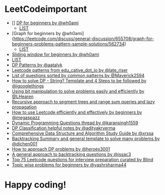 # LeetCodeimportant


* [] [DP for beginners by @wh0ami](https://leetcode.com/discuss/general-discussion/662866/dp-for-beginners-problems-patterns-sample-solutions)
  * [LIST](https://leetcode.com/list/x1k8lxi5)
* [Graph for beginners by @wh0ami] (https://leetcode.com/discuss/general-discussion/655708/graph-for-beginners-problems-pattern-sample-solutions/562734)
  * [LIST](https://leetcode.com/list/x1wy4de7)
* [Sliding window for beginners by @wh0ami](https://leetcode.com/discuss/general-discussion/657507/sliding-window-for-beginners-problems-template-sample-solutions/562721)
 * [LIST](https://leetcode.com/list/x1lbzfk3)
* [DP Patterns by @aatalyk](https://leetcode.com/discuss/general-discussion/458695/dynamic-programming-patterns)
* [Leetcode patterns from edu_cative_dot_io by @late_riser](https://leetcode.com/discuss/general-discussion/457546/LeetCode-Problem-Patterns-from-***)
* [List of questions sorted by common patterns by @Maverick2594](https://leetcode.com/discuss/career/448285/List-of-questions-sorted-by-common-patterns)
* [How to solve DP - String? Template and 4 Steps to be followed by @igooglethings](https://leetcode.com/discuss/general-discussion/651719/how-to-solve-dp-string-template-and-4-steps-to-be-followed)
* [Using bit manipulation to solve problems easily and efficiently by @LHearen](https://leetcode.com/problems/sum-of-two-integers/discuss/84278/A-summary%3A-how-to-use-bit-manipulation-to-solve-problems-easily-and-efficiently)
* [Recursive approach to segment trees and range sum queries and lazy propagation](https://leetcode.com/articles/a-recursive-approach-to-segment-trees-range-sum-queries-lazy-propagation/)
* [How to use Leetcode efficiently and effectively by beginners by @megaspazz](https://leetcode.com/discuss/career/450215/How-to-use-LeetCode-to-help-yourself-efficiently-and-effectively-(for-beginners))
* [Dynamic Programming Questions thread by @karansingh1559](https://leetcode.com/discuss/general-discussion/491522/dynamic-programming-questions-thread)
* [DP Classification helpful notes by @adityakrverma](https://leetcode.com/problems/longest-palindromic-subsequence/discuss/222605/dp-problem-classifications-helpful-notes)
* [Comprehensive Data Structure and Algorithm Study Guide by @xrssa](https://leetcode.com/discuss/general-discussion/494279/comprehensive-data-structure-and-algorithm-study-guide)
* [Backtracking Summary and general template to solve many problems by @dichen001]( https://leetcode.com/problems/permutations/discuss/18284/Backtrack-Summary:-General-Solution-for-10-Questions)
* [How to approach DP problems by @heroes3001](https://leetcode.com/problems/house-robber/discuss/156523/From-good-to-great.-How-to-approach-most-of-DP-problems)
* [A general approach to backtracking questions by @issac3](https://leetcode.com/problems/permutations/discuss/18239/A-general-approach-to-backtracking-questions-in-Java-(Subsets-Permutations-Combination-Sum-Palindrome-Partioning))
* [Top 75 Leetcode questions for interview preparation curated by Blind](https://leetcode.com/list/xi4ci4ig/)
* [Topic wise problems for beginners by @yashrsharma44](https://leetcode.com/discuss/career/448024/Topic-wise-problems-for-Beginners)

# Happy coding!
